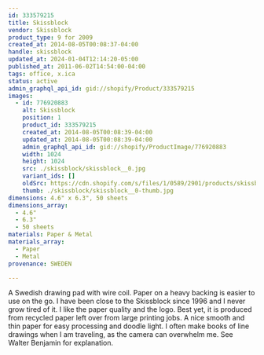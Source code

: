 ```yaml
---
id: 333579215
title: Skissblock
vendor: Skissblock
product_type: 9 for 2009
created_at: 2014-08-05T00:08:37-04:00
handle: skissblock
updated_at: 2024-01-04T12:14:20-05:00
published_at: 2011-06-02T14:54:00-04:00
tags: office, x.ica
status: active
admin_graphql_api_id: gid://shopify/Product/333579215
images:
  - id: 776920883
    alt: Skissblock
    position: 1
    product_id: 333579215
    created_at: 2014-08-05T00:08:39-04:00
    updated_at: 2014-08-05T00:08:39-04:00
    admin_graphql_api_id: gid://shopify/ProductImage/776920883
    width: 1024
    height: 1024
    src: ./skissblock/skissblock__0.jpg
    variant_ids: []
    oldSrc: https://cdn.shopify.com/s/files/1/0589/2901/products/skissblock_1.jpeg?v=1407211719
    thumb: ./skissblock/skissblock__0-thumb.jpg
dimensions: 4.6" x 6.3", 50 sheets
dimensions_array:
  - 4.6"
  - 6.3"
  - 50 sheets
materials: Paper & Metal
materials_array:
  - Paper
  - Metal
provenance: SWEDEN

---
```


A Swedish drawing pad with wire coil. Paper on a heavy backing is easier to use on the go. I have been close to the Skissblock since 1996 and I never grow tired of it. I like the paper quality and the logo. Best yet, it is produced from recycled paper left over from large printing jobs. A nice smooth and thin paper for easy processing and doodle light. I often make books of line drawings when I am traveling, as the camera can overwhelm me. See Walter Benjamin for explanation.
